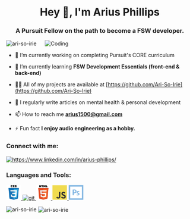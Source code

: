 <h1 align="center">Hey 👋, I'm Arius Phillips</h1>
<h3 align="center">A Pursuit Fellow on the path to become a FSW developer.</h3>
<img align="right" alt="Coding" width="400" src="https://media.tenor.com/SxJQcg2-UGkAAAAC/working-from.gif">


<p align="left"> <img src="https://komarev.com/ghpvc/?username=ari-so-irie&label=Profile%20views&color=0e75b6&style=flat" alt="ari-so-irie" /> </p>

- 🔭 I’m currently working on completing Pursuit's CORE curriculum 

- 🌱 I’m currently learning **FSW Development Essentials (front-end & back-end)**

- 👨‍💻 All of my projects are available at [https://github.com/Ari-So-Irie](https://github.com/Ari-So-Irie)

- 📝 I regularly write articles on mental health & personal development

- 📫 How to reach me **arius1500@gmail.com**

- ⚡ Fun fact **I enjoy audio engineering as a hobby.**

<h3 align="left">Connect with me:</h3>
<p align="left">
<a href="https://www.linkedin.com/in/arius-phillips/" target="blank"><img align="center" src="https://raw.githubusercontent.com/rahuldkjain/github-profile-readme-generator/master/src/images/icons/Social/linked-in-alt.svg" alt="https://www.linkedin.com/in/arius-phillips/" height="30" width="40" /></a>
</p>

<h3 align="left">Languages and Tools:</h3>
<p align="left"> <a href="https://www.w3schools.com/css/" target="_blank" rel="noreferrer"> <img src="https://raw.githubusercontent.com/devicons/devicon/master/icons/css3/css3-original-wordmark.svg" alt="css3" width="40" height="40"/> </a> <a href="https://git-scm.com/" target="_blank" rel="noreferrer"> <img src="https://www.vectorlogo.zone/logos/git-scm/git-scm-icon.svg" alt="git" width="40" height="40"/> </a> <a href="https://www.w3.org/html/" target="_blank" rel="noreferrer"> <img src="https://raw.githubusercontent.com/devicons/devicon/master/icons/html5/html5-original-wordmark.svg" alt="html5" width="40" height="40"/> </a> <a href="https://developer.mozilla.org/en-US/docs/Web/JavaScript" target="_blank" rel="noreferrer"> <img src="https://raw.githubusercontent.com/devicons/devicon/master/icons/javascript/javascript-original.svg" alt="javascript" width="40" height="40"/> </a> <a href="https://www.photoshop.com/en" target="_blank" rel="noreferrer"> <img src="https://raw.githubusercontent.com/devicons/devicon/master/icons/photoshop/photoshop-line.svg" alt="photoshop" width="40" height="40"/> </a> </p>

<p><img align="left" src="https://github-readme-stats.vercel.app/api/top-langs?username=ari-so-irie&show_icons=true&locale=en&layout=compact" alt="ari-so-irie" /></p>

<p>&nbsp;<img align="center" src="https://github-readme-stats.vercel.app/api?username=ari-so-irie&show_icons=true&locale=en" alt="ari-so-irie" /></p>

